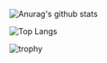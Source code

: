 ![Anurag's github stats](https://github-readme-stats.vercel.app/api?username=funkpopo&count_private=true)

![Top Langs](https://github-readme-stats.vercel.app/api/top-langs/?username=funkpopo&show_icons=true&layout=compact)

![trophy](https://github-profile-trophy.vercel.app/?username=funkpopo)
